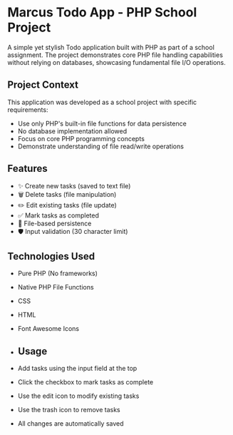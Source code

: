 # Marcus Todo App - PHP School Project

A simple yet stylish Todo application built with PHP as part of a school assignment. The project demonstrates core PHP file handling capabilities without relying on databases, showcasing fundamental file I/O operations.

## Project Context

This application was developed as a school project with specific requirements:
- Use only PHP's built-in file functions for data persistence
- No database implementation allowed
- Focus on core PHP programming concepts
- Demonstrate understanding of file read/write operations

## Features

- ✨ Create new tasks (saved to text file)
- 🗑️ Delete tasks (file manipulation)
- ✏️ Edit existing tasks (file update)
- ✅ Mark tasks as completed
- 🔄 File-based persistence
- 🛡️ Input validation (30 character limit)

## Technologies Used

- Pure PHP (No frameworks)
- Native PHP File Functions
- CSS
- HTML
- Font Awesome Icons

- ## Usage

- Add tasks using the input field at the top
- Click the checkbox to mark tasks as complete
- Use the edit icon to modify existing tasks
- Use the trash icon to remove tasks
- All changes are automatically saved
